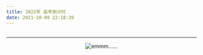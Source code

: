 ```yaml
---
title: 2022年 高考倒计时
date: 2021-10-08 22:18:39
---
```


<body>
  <p><div align=center><h2 class="count"></h2>
  <script>
      window.onload = function () {
          countDown();
          function addZero(i) {
              return i < 10 ? "0" + i: i + "";
          }
          function countDown() {
              var nowtime = new Date();
              var endtime = new Date("2022/06/07,05:00:00");
              var lefttime = parseInt((endtime.getTime() - nowtime.getTime()) / 1000);
              var d = parseInt(lefttime / (24*60*60))
              var h = parseInt(lefttime / (60 * 60) % 24);
              var m = parseInt(lefttime / 60 % 60);
              var s = parseInt(lefttime % 60);
              d = addZero(d)
              h = addZero(h);
              m = addZero(m);
              s = addZero(s);
              document.querySelector(".count").innerHTML = `2022高考倒计时  ${d}天 ${h} 时 ${m} 分 ${s} 秒`;
              if (lefttime <= 0) {
                  document.querySelector(".count").innerHTML = "2022高考已开始";
                  return;
              }
              setTimeout(countDown, 1000);
            }
        }
    </script>
</body>

---

![emmm……](https://pic.imgdb.cn/item/616055b02ab3f51d9136bf1b.png)
